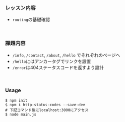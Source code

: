 ### レッスン内容
- `routing`の基礎確認

<br>

### 課題内容
- `/info`, `/contact`, `/about`, `/hello` でそれぞれのページへ
- `/hello`にはアンカータグでリンクを設置
- `/error`は404ステータスコードを返すよう設計

<br>

### Usage

```
$ npm init
$ npm i http-status-codes --save-dev
# 下記コマンド後にlocalhost:3000にアクセス
$ node main.js
```